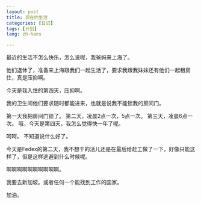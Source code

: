 ```yaml
---
layout: post
title: 现在的生活
categories: [日记]
tags: [计划]
lang: zh-hans

---
```



最近的生活不怎么快乐，怎么说呢，我爸妈来上海了。

他们退休了，准备来上海跟我们一起生活了，要求我跟我妹妹还有他们一起租房住，真是压抑啊。

今天是我入住的第四天，压抑啊。

我的卫生间他们要求随时都能进来，也就是说我不能锁我的房间门。

第一天我把房间门锁了。
第二天，凌晨2点一次，5点一次。
第三天，凌晨6点一次。
哦，今天是第四天，我怎么觉得快一年了呢。

呵呵。
不知道说什么好了。

今天是Fedex的第二天，我不想干的活儿还是在最后给赶工做了一下，好像只能这样了，但是这样逃避到什么时候呢。

啊啊啊啊啊啊啊啊啊啊。

我要去新加坡。或者任何一个能找到工作的国家。

加油。




